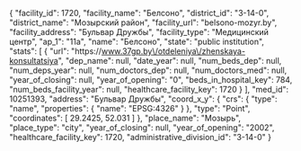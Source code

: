 {
    "facility_id": 1720,
    "facility_name": "Белсоно",
    "district_id": "3-14-0",
    "district_name": "Мозырский район",
    "facility_url": "belsono-mozyr.by",
    "facility_address": "Бульвар Дружбы",
    "facility_type": "Медицинский центр",
    "ap_1": "11а",
    "name": "Белсоно",
    "state": "public institution",
    "stats": [
        {
            "url": "https:\/\/www.37gp.by\/otdeleniya\/zhenskaya-konsultatsiya",
            "dep_name": null,
            "date_year": null,
            "num_beds_dep": null,
            "num_deps_year": null,
            "num_doctors_dep": null,
            "num_doctors_med": null,
            "year_of_closing": null,
            "year_of_opening": "0",
            "beds_in_hospital_key": 784,
            "num_beds_facility_year": null,
            "healthcare_facility_key": 1720
        }
    ],
    "med_id": 10251393,
    "address": "Бульвар Дружбы",
    "coord_x_y": {
        "crs": {
            "type": "name",
            "properties": {
                "name": "EPSG:4326"
            }
        },
        "type": "Point",
        "coordinates": [
            29.2425,
            52.031
        ]
    },
    "place_name": "Мозырь",
    "place_type": "city",
    "year_of_closing": null,
    "year_of_opening": "2002",
    "healthcare_facility_key": 1720,
    "administrative_division_id": "3-14-0"
}